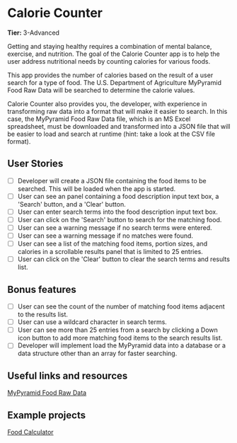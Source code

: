 # Calorie Counter

**Tier:** 3-Advanced

Getting and staying healthy requires a combination of mental balance, 
exercise, and nutrition. The goal of the Calorie Counter app is to help the
user address nutritional needs by counting calories for various foods.

This app provides the number of calories based on the result of a user search
for a type of food. The U.S. Department of Agriculture MyPyramid Food Raw Data
will be searched to determine the calorie values.

Calorie Counter also provides you, the developer, with experience in transforming
raw data into a format that will make it easier to search. In this case, the
MyPyramid Food Raw Data file, which is an MS Excel spreadsheet, must be 
downloaded and transformed into a JSON file that will be easier to load and
search at runtime (hint: take a look at the CSV file format).

## User Stories

-   [ ] Developer will create a JSON file containing the food items to be
searched. This will be loaded when the app is started.
-   [ ] User can see an panel containing a food description input text box, 
a 'Search' button, and a 'Clear' button.
-   [ ] User can enter search terms into the food description input text box.
-   [ ] User can click on the 'Search' button to search for the matching food.
-   [ ] User can see a warning message if no search terms were entered.
-   [ ] User can see a warning message if no matches were found.
-   [ ] User can see a list of the matching food items, portion sizes, and
calories in a scrollable results panel that is limited to 25 entries.
-   [ ] User can click on the 'Clear' button to clear the search terms and 
results list. 

## Bonus features

-   [ ] User can see the count of the number of matching food items adjacent to
the results list.
-   [ ] User can use a wildcard character in search terms.
-   [ ] User can see more than 25 entries from a search by clicking a Down
icon button to add more matching food items to the search results list.
-   [ ] Developer will implement load the MyPyramid data into a database or a
data structure other than an array for faster searching. 

## Useful links and resources

[MyPyramid Food Raw Data](https://healthdata.gov/dataset/mypyramid-food-raw-data)

## Example projects

[Food Calculator](https://www.webmd.com/diet/healthtool-food-calorie-counter)
